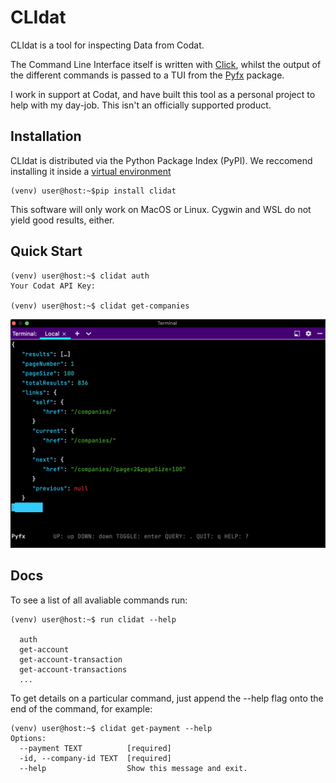 # CLIdat

CLIdat is a tool for inspecting Data from Codat.

The Command Line Interface itself is written with [Click](https://github.com/pallets/click),
whilst the output of the different commands is passed to
a TUI from the [Pyfx](https://github.com/cielong/pyfx) package.

I work in support at Codat, and have built this tool as a personal project
to help with my day-job. This isn't an officially 
supported product.

## Installation

CLIdat is distributed via the Python Package Index (PyPI). We reccomend installing
it inside a [virtual environment](https://docs.python.org/3/library/venv.html)

```console
(venv) user@host:~$pip install clidat
```
This software will only work on MacOS or Linux. Cygwin and WSL do not yield good results, either.  

## Quick Start

```console
(venv) user@host:~$ clidat auth
Your Codat API Key:

(venv) user@host:~$ clidat get-companies
```
![Clidat Get Companies](./clidat_get_companies_image.png)


## Docs

To see a list of all avaliable commands run:
```console
(venv) user@host:~$ run clidat --help

  auth
  get-account
  get-account-transaction
  get-account-transactions
  ...

```
To get details on a particular command, just append the --help 
flag  onto the end of the command, for example: 

```console
(venv) user@host:~$ clidat get-payment --help
Options:
  --payment TEXT          [required]
  -id, --company-id TEXT  [required]
  --help                  Show this message and exit.


```

